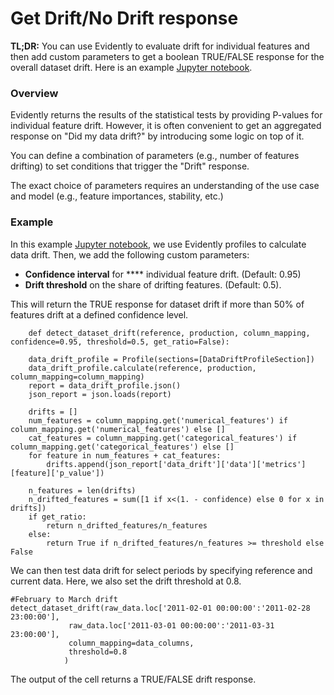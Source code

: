 # Get Drift/No Drift response

**TL;DR:** You can use Evidently to evaluate drift for individual features and then add custom parameters to get a boolean TRUE/FALSE response for the overall dataset drift. Here is an example [Jupyter notebook](../../evidently/tutorials/drift\_detection.ipynb).

### **Overview**

Evidently returns the results of the statistical tests by providing P-values for individual feature drift. However, it is often convenient to get an aggregated response on "Did my data drift?" by introducing some logic on top of it.&#x20;

You can define a combination of parameters (e.g., number of features drifting) to set conditions that trigger the "Drift" response.

The exact choice of parameters requires an understanding of the use case and model (e.g., feature importances, stability, etc.)

### Example

In this example [Jupyter notebook](../../evidently/tutorials/drift\_detection.ipynb), we use Evidently profiles to calculate data drift. Then, we add the following custom parameters:

* **Confidence interval** for **** individual feature drift. (Default: 0.95)
* **Drift threshold** on the share of drifting features. (Default: 0.5).

This will return the TRUE response for dataset drift if more than 50% of features drift at a defined confidence level.

```
    def detect_dataset_drift(reference, production, column_mapping, confidence=0.95, threshold=0.5, get_ratio=False):

    data_drift_profile = Profile(sections=[DataDriftProfileSection])
    data_drift_profile.calculate(reference, production, column_mapping=column_mapping)
    report = data_drift_profile.json()
    json_report = json.loads(report)

    drifts = []
    num_features = column_mapping.get('numerical_features') if column_mapping.get('numerical_features') else []
    cat_features = column_mapping.get('categorical_features') if column_mapping.get('categorical_features') else []
    for feature in num_features + cat_features:
        drifts.append(json_report['data_drift']['data']['metrics'][feature]['p_value']) 
        
    n_features = len(drifts)
    n_drifted_features = sum([1 if x<(1. - confidence) else 0 for x in drifts])
    if get_ratio:
        return n_drifted_features/n_features
    else:
        return True if n_drifted_features/n_features >= threshold else False
```

We can then test data drift for select periods by specifying reference and current data. Here, we also set the drift threshold at 0.8.

```
#February to March drift
detect_dataset_drift(raw_data.loc['2011-02-01 00:00:00':'2011-02-28 23:00:00'], 
             raw_data.loc['2011-03-01 00:00:00':'2011-03-31 23:00:00'], 
             column_mapping=data_columns,
             threshold=0.8
            )
```

The output of the cell returns a TRUE/FALSE drift response.
